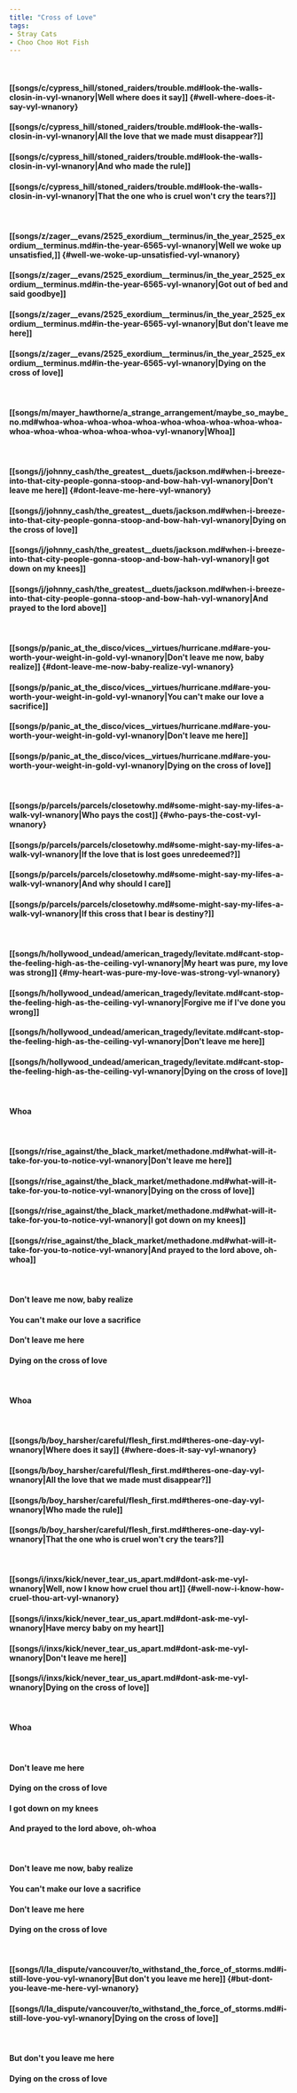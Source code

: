 ```yaml
---
title: "Cross of Love"
tags:
- Stray Cats
- Choo Choo Hot Fish
---
```

&nbsp;
#### [[songs/c/cypress_hill/stoned_raiders/trouble.md#look-the-walls-closin-in-vyl-wnanory|Well where does it say]] {#well-where-does-it-say-vyl-wnanory}
#### [[songs/c/cypress_hill/stoned_raiders/trouble.md#look-the-walls-closin-in-vyl-wnanory|All the love that we made must disappear?]]
#### [[songs/c/cypress_hill/stoned_raiders/trouble.md#look-the-walls-closin-in-vyl-wnanory|And who made the rule]]
#### [[songs/c/cypress_hill/stoned_raiders/trouble.md#look-the-walls-closin-in-vyl-wnanory|That the one who is cruel won't cry the tears?]]
&nbsp;
#### [[songs/z/zager__evans/2525_exordium__terminus/in_the_year_2525_exordium__terminus.md#in-the-year-6565-vyl-wnanory|Well we woke up unsatisfied,]] {#well-we-woke-up-unsatisfied-vyl-wnanory}
#### [[songs/z/zager__evans/2525_exordium__terminus/in_the_year_2525_exordium__terminus.md#in-the-year-6565-vyl-wnanory|Got out of bed and said goodbye]]
#### [[songs/z/zager__evans/2525_exordium__terminus/in_the_year_2525_exordium__terminus.md#in-the-year-6565-vyl-wnanory|But don't leave me here]]
#### [[songs/z/zager__evans/2525_exordium__terminus/in_the_year_2525_exordium__terminus.md#in-the-year-6565-vyl-wnanory|Dying on the cross of love]]
&nbsp;
#### [[songs/m/mayer_hawthorne/a_strange_arrangement/maybe_so_maybe_no.md#whoa-whoa-whoa-whoa-whoa-whoa-whoa-whoa-whoa-whoa-whoa-whoa-whoa-whoa-whoa-whoa-vyl-wnanory|Whoa]]
&nbsp;
#### [[songs/j/johnny_cash/the_greatest__duets/jackson.md#when-i-breeze-into-that-city-people-gonna-stoop-and-bow-hah-vyl-wnanory|Don't leave me here]] {#dont-leave-me-here-vyl-wnanory}
#### [[songs/j/johnny_cash/the_greatest__duets/jackson.md#when-i-breeze-into-that-city-people-gonna-stoop-and-bow-hah-vyl-wnanory|Dying on the cross of love]]
#### [[songs/j/johnny_cash/the_greatest__duets/jackson.md#when-i-breeze-into-that-city-people-gonna-stoop-and-bow-hah-vyl-wnanory|I got down on my knees]]
#### [[songs/j/johnny_cash/the_greatest__duets/jackson.md#when-i-breeze-into-that-city-people-gonna-stoop-and-bow-hah-vyl-wnanory|And prayed to the lord above]]
&nbsp;
#### [[songs/p/panic_at_the_disco/vices__virtues/hurricane.md#are-you-worth-your-weight-in-gold-vyl-wnanory|Don't leave me now, baby realize]] {#dont-leave-me-now-baby-realize-vyl-wnanory}
#### [[songs/p/panic_at_the_disco/vices__virtues/hurricane.md#are-you-worth-your-weight-in-gold-vyl-wnanory|You can't make our love a sacrifice]]
#### [[songs/p/panic_at_the_disco/vices__virtues/hurricane.md#are-you-worth-your-weight-in-gold-vyl-wnanory|Don't leave me here]]
#### [[songs/p/panic_at_the_disco/vices__virtues/hurricane.md#are-you-worth-your-weight-in-gold-vyl-wnanory|Dying on the cross of love]]
&nbsp;
#### [[songs/p/parcels/parcels/closetowhy.md#some-might-say-my-lifes-a-walk-vyl-wnanory|Who pays the cost]] {#who-pays-the-cost-vyl-wnanory}
#### [[songs/p/parcels/parcels/closetowhy.md#some-might-say-my-lifes-a-walk-vyl-wnanory|If the love that is lost goes unredeemed?]]
#### [[songs/p/parcels/parcels/closetowhy.md#some-might-say-my-lifes-a-walk-vyl-wnanory|And why should I care]]
#### [[songs/p/parcels/parcels/closetowhy.md#some-might-say-my-lifes-a-walk-vyl-wnanory|If this cross that I bear is destiny?]]
&nbsp;
#### [[songs/h/hollywood_undead/american_tragedy/levitate.md#cant-stop-the-feeling-high-as-the-ceiling-vyl-wnanory|My heart was pure, my love was strong]] {#my-heart-was-pure-my-love-was-strong-vyl-wnanory}
#### [[songs/h/hollywood_undead/american_tragedy/levitate.md#cant-stop-the-feeling-high-as-the-ceiling-vyl-wnanory|Forgive me if I've done you wrong]]
#### [[songs/h/hollywood_undead/american_tragedy/levitate.md#cant-stop-the-feeling-high-as-the-ceiling-vyl-wnanory|Don't leave me here]]
#### [[songs/h/hollywood_undead/american_tragedy/levitate.md#cant-stop-the-feeling-high-as-the-ceiling-vyl-wnanory|Dying on the cross of love]]
&nbsp;
#### Whoa
&nbsp;
#### [[songs/r/rise_against/the_black_market/methadone.md#what-will-it-take-for-you-to-notice-vyl-wnanory|Don't leave me here]]
#### [[songs/r/rise_against/the_black_market/methadone.md#what-will-it-take-for-you-to-notice-vyl-wnanory|Dying on the cross of love]]
#### [[songs/r/rise_against/the_black_market/methadone.md#what-will-it-take-for-you-to-notice-vyl-wnanory|I got down on my knees]]
#### [[songs/r/rise_against/the_black_market/methadone.md#what-will-it-take-for-you-to-notice-vyl-wnanory|And prayed to the lord above, oh-whoa]]
&nbsp;
#### Don't leave me now, baby realize
#### You can't make our love a sacrifice
#### Don't leave me here
#### Dying on the cross of love
&nbsp;
#### Whoa
&nbsp;
#### [[songs/b/boy_harsher/careful/flesh_first.md#theres-one-day-vyl-wnanory|Where does it say]] {#where-does-it-say-vyl-wnanory}
#### [[songs/b/boy_harsher/careful/flesh_first.md#theres-one-day-vyl-wnanory|All the love that we made must disappear?]]
#### [[songs/b/boy_harsher/careful/flesh_first.md#theres-one-day-vyl-wnanory|Who made the rule]]
#### [[songs/b/boy_harsher/careful/flesh_first.md#theres-one-day-vyl-wnanory|That the one who is cruel won't cry the tears?]]
&nbsp;
#### [[songs/i/inxs/kick/never_tear_us_apart.md#dont-ask-me-vyl-wnanory|Well, now I know how cruel thou art]] {#well-now-i-know-how-cruel-thou-art-vyl-wnanory}
#### [[songs/i/inxs/kick/never_tear_us_apart.md#dont-ask-me-vyl-wnanory|Have mercy baby on my heart]]
#### [[songs/i/inxs/kick/never_tear_us_apart.md#dont-ask-me-vyl-wnanory|Don't leave me here]]
#### [[songs/i/inxs/kick/never_tear_us_apart.md#dont-ask-me-vyl-wnanory|Dying on the cross of love]]
&nbsp;
#### Whoa
&nbsp;
#### Don't leave me here
#### Dying on the cross of love
#### I got down on my knees
#### And prayed to the lord above, oh-whoa
&nbsp;
#### Don't leave me now, baby realize
#### You can't make our love a sacrifice
#### Don't leave me here
#### Dying on the cross of love
&nbsp;
#### [[songs/l/la_dispute/vancouver/to_withstand_the_force_of_storms.md#i-still-love-you-vyl-wnanory|But don't you leave me here]] {#but-dont-you-leave-me-here-vyl-wnanory}
#### [[songs/l/la_dispute/vancouver/to_withstand_the_force_of_storms.md#i-still-love-you-vyl-wnanory|Dying on the cross of love]]
&nbsp;
#### But don't you leave me here
#### Dying on the cross of love
